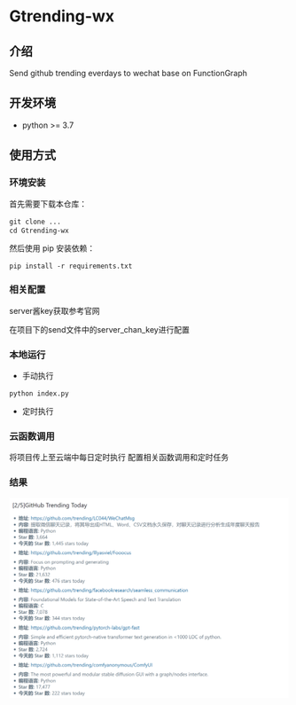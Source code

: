 # Gtrending-wx

## 介绍
Send github trending everdays to wechat base on FunctionGraph

## 开发环境
* python >= 3.7

## 使用方式

### 环境安装
首先需要下载本仓库：
```shell
git clone ...
cd Gtrending-wx
```
然后使用 pip 安装依赖：
```
pip install -r requirements.txt
```

### 相关配置
server酱key获取参考官网

在项目下的send文件中的server_chan_key进行配置

### 本地运行
* 手动执行
```shell
python index.py
```
* 定时执行

### 云函数调用
将项目传上至云端中每日定时执行
配置相关函数调用和定时任务


### 结果
![Alt text](image.png)